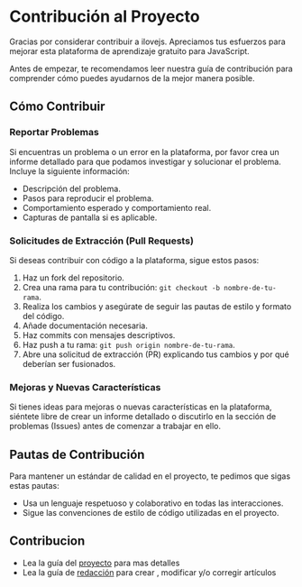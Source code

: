 # Contribución al Proyecto

Gracias por considerar contribuir a ilovejs. Apreciamos tus esfuerzos para mejorar esta plataforma de aprendizaje gratuito para JavaScript. 

Antes de empezar, te recomendamos leer nuestra guía de contribución para comprender cómo puedes ayudarnos de la mejor manera posible.

## Cómo Contribuir

### Reportar Problemas

Si encuentras un problema o un error en la plataforma, por favor crea un informe detallado para que podamos investigar y solucionar el problema. Incluye la siguiente información:

- Descripción del problema.
- Pasos para reproducir el problema.
- Comportamiento esperado y comportamiento real.
- Capturas de pantalla si es aplicable.

### Solicitudes de Extracción (Pull Requests)

Si deseas contribuir con código a la plataforma, sigue estos pasos:

1. Haz un fork del repositorio.
2. Crea una rama para tu contribución: `git checkout -b nombre-de-tu-rama`.
3. Realiza los cambios y asegúrate de seguir las pautas de estilo y formato del código.
4. Añade documentación necesaria.
5. Haz commits con mensajes descriptivos.
6. Haz push a tu rama: `git push origin nombre-de-tu-rama`.
7. Abre una solicitud de extracción (PR) explicando tus cambios y por qué deberían ser fusionados.

### Mejoras y Nuevas Características

Si tienes ideas para mejoras o nuevas características en la plataforma, siéntete libre de crear un informe detallado o discutirlo en la sección de problemas (Issues) antes de comenzar a trabajar en ello.

## Pautas de Contribución

Para mantener un estándar de calidad en el proyecto, te pedimos que sigas estas pautas:

- Usa un lenguaje respetuoso y colaborativo en todas las interacciones.
- Sigue las convenciones de estilo de código utilizadas en el proyecto.

## Contribucion

- Lea la guía del [proyecto](../README.md) para  mas detalles
- Lea la guía de [redacción](articles.md) para crear , modificar y/o corregir artículos
